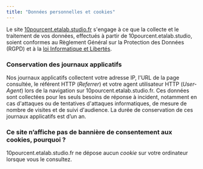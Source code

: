 ```yaml
---
title: "Données personnelles et cookies"
---
```

Le site [10pourcent.etalab.studio.fr](https://www.10pourcent.etalab.studio.fr) s'engage à ce que la collecte et le traitement de vos données, effectués à partir de 10pourcent.etalab.studio, soient conformes au Règlement Général sur la Protection des Données (RGPD) et à la [loi Informatique et Libertés][1].


[1]: https://www.cnil.fr/fr/la-loi-informatique-et-libertes


### Conservation des journaux applicatifs

Nos journaux applicatifs collectent votre adresse IP, l'URL de la page consultée, le référent HTTP (_Referrer_) et votre agent utilisateur HTTP (_User-Agent_) lors de la navigation sur 10pourcent.etalab.studio.fr. Ces données sont collectées pour les seuls besoins de réponse à incident, notamment en cas d'attaques ou de tentatives d'attaques informatiques, de mesure de nombre de visites et de suivi d'audience. La durée de conservation de ces journaux applicatifs est d’un an.


### Ce site n’affiche pas de bannière de consentement aux cookies, pourquoi ?

10pourcent.etalab.studio.fr ne dépose aucun _cookie_ sur votre ordinateur lorsque vous le consultez.